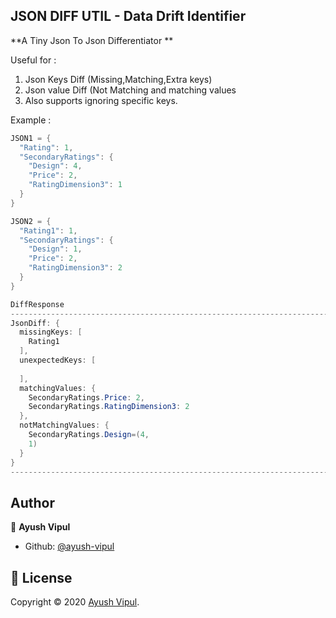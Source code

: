 ## JSON DIFF UTIL - Data Drift Identifier


**A Tiny Json To Json Differentiator **

Useful for :
  1. Json Keys Diff (Missing,Matching,Extra keys)
  2. Json value Diff (Not Matching and matching values
  3. Also supports ignoring specific keys.


Example : 
```java
JSON1 = {
  "Rating": 1,
  "SecondaryRatings": {
    "Design": 4,
    "Price": 2,
    "RatingDimension3": 1
  }
}

JSON2 = {
  "Rating1": 1,
  "SecondaryRatings": {
    "Design": 1,
    "Price": 2,
    "RatingDimension3": 2
  }
}

DiffResponse 
-----------------------------------------------------------------------------------
JsonDiff: {
  missingKeys: [
    Rating1
  ],
  unexpectedKeys: [
    
  ],
  matchingValues: {
    SecondaryRatings.Price: 2,
    SecondaryRatings.RatingDimension3: 2
  },
  notMatchingValues: {
    SecondaryRatings.Design=(4,
    1)
  }
}
------------------------------------------------------------------------------------
```
## Author

👤 **Ayush Vipul**

- Github: [@ayush-vipul](https://github.com/ayush-vipul)
  
   
   
  
## 📝 License

Copyright © 2020 [Ayush Vipul](https://github.com/ayush-vipul).<br />

